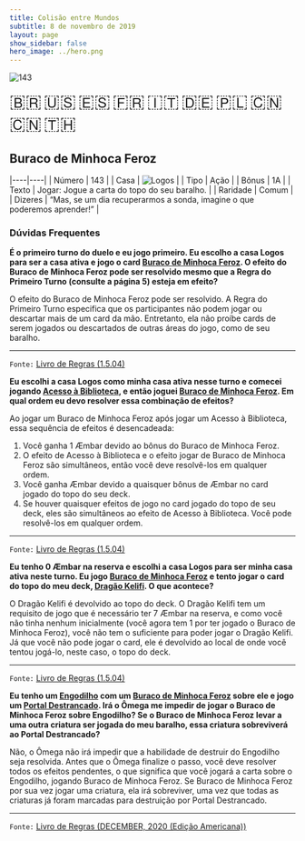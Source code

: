 ```yaml
---
title: Colisão entre Mundos
subtitle: 8 de novembro de 2019
layout: page
show_sidebar: false
hero_image: ../hero.png
---
```


![143](https://mastervault-storage-prod.s3.amazonaws.com/media/card_front/pt/452_143_6G9W82783H5Q_pt.png)

<span title="Português" style="font-size: 32px;cursor: pointer;" onclick="javascript:document.querySelector('img[alt=\'143\']').src=document.querySelector('img[alt=\'143\']').src.replace(/card_front\/[^/]+/, 'card_front/pt').replace(/_[^/.0-9]+\.png/, '_pt.png')">🇧🇷</span>
<span title="English" style="font-size: 32px;cursor: pointer;" onclick="javascript:document.querySelector('img[alt=\'143\']').src=document.querySelector('img[alt=\'143\']').src.replace(/card_front\/[^/]+/, 'card_front/en').replace(/_[^/.0-9]+\.png/, '_en.png')">🇺🇸</span>
<span title="Español" style="font-size: 32px;cursor: pointer;" onclick="javascript:document.querySelector('img[alt=\'143\']').src=document.querySelector('img[alt=\'143\']').src.replace(/card_front\/[^/]+/, 'card_front/es').replace(/_[^/.0-9]+\.png/, '_es.png')">🇪🇸</span>
<span title="Français" style="font-size: 32px;cursor: pointer;" onclick="javascript:document.querySelector('img[alt=\'143\']').src=document.querySelector('img[alt=\'143\']').src.replace(/card_front\/[^/]+/, 'card_front/fr').replace(/_[^/.0-9]+\.png/, '_fr.png')">🇫🇷</span>
<span title="Italiano" style="font-size: 32px;cursor: pointer;" onclick="javascript:document.querySelector('img[alt=\'143\']').src=document.querySelector('img[alt=\'143\']').src.replace(/card_front\/[^/]+/, 'card_front/it').replace(/_[^/.0-9]+\.png/, '_it.png')">🇮🇹</span>
<span title="Deutsche" style="font-size: 32px;cursor: pointer;" onclick="javascript:document.querySelector('img[alt=\'143\']').src=document.querySelector('img[alt=\'143\']').src.replace(/card_front\/[^/]+/, 'card_front/de').replace(/_[^/.0-9]+\.png/, '_de.png')">🇩🇪</span>
<span title="Polskie" style="font-size: 32px;cursor: pointer;" onclick="javascript:document.querySelector('img[alt=\'143\']').src=document.querySelector('img[alt=\'143\']').src.replace(/card_front\/[^/]+/, 'card_front/pl').replace(/_[^/.0-9]+\.png/, '_pl.png')">🇵🇱</span>
<span title="简体中文" style="font-size: 32px;cursor: pointer;" onclick="javascript:document.querySelector('img[alt=\'143\']').src=document.querySelector('img[alt=\'143\']').src.replace(/card_front\/[^/]+/, 'card_front/zh-hans').replace(/_[^/.0-9]+\.png/, '_zh-hans.png')">🇨🇳</span>
<span title="繁體中文" style="font-size: 32px;cursor: pointer;" onclick="javascript:document.querySelector('img[alt=\'143\']').src=document.querySelector('img[alt=\'143\']').src.replace(/card_front\/[^/]+/, 'card_front/zh-hant').replace(/_[^/.0-9]+\.png/, '_zh-hant.png')">🇨🇳</span>
<span title="ไทย" style="font-size: 32px;cursor: pointer;" onclick="javascript:document.querySelector('img[alt=\'143\']').src=document.querySelector('img[alt=\'143\']').src.replace(/card_front\/[^/]+/, 'card_front/th').replace(/_[^/.0-9]+\.png/, '_th.png')">🇹🇭</span>

## Buraco de Minhoca Feroz

|----|----|
| Número | 143 |
| Casa | ![Logos](https://archonarcana.com/images/thumb/c/ce/Logos.png/22px-Logos.png "Logos") |
| Tipo | Ação |
| Bônus | 1A |
| Texto | Jogar: Jogue a carta do topo do seu baralho. |
| Raridade | Comum |
| Dizeres | “Mas, se um dia recuperarmos a sonda,  imagine o que poderemos aprender!” |

### Dúvidas Frequentes

**É o primeiro turno do duelo e eu jogo primeiro. Eu escolho a
casa Logos para ser a casa ativa e jogo o card [Buraco de Minhoca Feroz](/cota/125). O efeito do Buraco de Minhoca Feroz
pode ser resolvido mesmo que a Regra do Primeiro Turno (consulte
a página 5) esteja em efeito?**

O efeito do Buraco de Minhoca Feroz pode ser resolvido. A Regra do
Primeiro Turno especifica que os participantes não podem jogar ou descartar
mais de um card da mão. Entretanto, ela não proíbe cards de serem jogados
ou descartados de outras áreas do jogo, como de seu baralho.

<hr/>

`Fonte:` [Livro de Regras (1.5.04)](https://drive.google.com/open?id=14pM1J8ZR_4hZbGFZt-ArQdAGsHCPEQdE)

**Eu escolhi a casa Logos como minha casa ativa nesse turno e
comecei jogando [Acesso à Biblioteca](/cota/115), e então joguei
[Buraco de Minhoca Feroz](/cota/125). Em qual ordem eu devo
resolver essa combinação de efeitos?**

Ao jogar um Buraco de Minhoca Feroz após jogar um Acesso à
Biblioteca, essa sequência de efeitos é desencadeada:
1. Você ganha 1 Æmbar devido ao bônus do Buraco de
Minhoca Feroz.
2. O efeito de Acesso à Biblioteca e o efeito jogar de Buraco de
Minhoca Feroz são simultâneos, então você deve resolvê-los em
qualquer ordem.
3. Você ganha Æmbar devido a quaisquer bônus de Æmbar no card
jogado do topo do seu deck.
4. Se houver quaisquer efeitos de jogo no card jogado do topo de seu
deck, eles são simultâneos ao efeito de Acesso à Biblioteca. Você pode
resolvê-los em qualquer ordem.

<hr/>

`Fonte:` [Livro de Regras (1.5.04)](https://drive.google.com/open?id=14pM1J8ZR_4hZbGFZt-ArQdAGsHCPEQdE)

**Eu tenho 0 Æmbar na reserva e escolhi a casa Logos para ser minha
casa ativa neste turno. Eu jogo [Buraco de Minhoca Feroz](/cota/125) e tento jogar o card do topo do meu deck, [Dragão Kelifi](/cota/037). O que acontece?**

O Dragão Kelifi é devolvido ao topo do deck. O Dragão Kelifi tem um
requisito de jogo que é necessário ter 7 Æmbar na reserva, e como você
não tinha nenhum inicialmente (você agora tem 1 por ter jogado o Buraco
de Minhoca Feroz), você não tem o suficiente para poder jogar o
Dragão Kelifi. Já que você não pode jogar o card, ele é devolvido ao local
de onde você tentou jogá-lo, neste caso, o topo do deck.

<hr/>

`Fonte:` [Livro de Regras (1.5.04)](https://drive.google.com/open?id=14pM1J8ZR_4hZbGFZt-ArQdAGsHCPEQdE)

**Eu tenho um [Engodilho](/aoa/131) com um [Buraco de Minhoca Feroz](/cota/125)
sobre ele e jogo um [Portal Destrancado](/aoa/067). Irá o Ômega
me impedir de jogar o Buraco de Minhoca Feroz sobre Engodilho?
Se o Buraco de Minhoca Feroz levar a uma outra criatura ser jogada do meu baralho,
essa criatura sobreviverá ao Portal Destrancado?**

Não, o Ômega não irá impedir que a habilidade de destruir do Engodilho seja resolvida. Antes que o Ômega
finalize o passo, você deve resolver todos os efeitos pendentes, o que significa que você
jogará a carta sobre o Engodilho, jogando Buraco de Minhoca Feroz. Se Buraco de Minhoca Feroz
por sua vez jogar uma criatura, ela irá sobreviver, uma vez que todas as criaturas já foram
marcadas para destruição por Portal Destrancado.

<hr/>

`Fonte:` [Livro de Regras (DECEMBER, 2020 (Edição Americana))](https://images-cdn.fantasyflightgames.com/filer_public/8c/af/8cafeca4-02c3-4990-bba1-ff9d3aa8f02a/keyforge_rulebook_v14_reduced-compressed.pdf)
